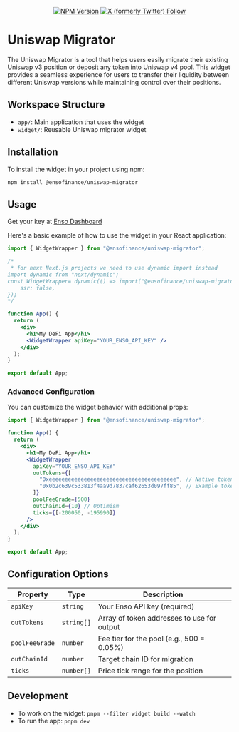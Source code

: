 <div align="center">

[![NPM Version](https://img.shields.io/npm/v/%40ensofinance%2Funiswap-migrator)](https://www.npmjs.com/package/%40ensofinance%2Funiswap-migrator)
[![X (formerly Twitter) Follow](https://img.shields.io/twitter/follow/EnsoBuild)](https://twitter.com/EnsoBuild)

</div>

# Uniswap Migrator

The Uniswap Migrator is a tool that helps users easily migrate their existing Uniswap v3 position or deposit any token into Uniswap v4 pool. This widget provides a seamless experience for users to transfer their liquidity between different Uniswap versions while maintaining control over their positions.

## Workspace Structure

- `app/`: Main application that uses the widget
- `widget/`: Reusable Uniswap migrator widget

## Installation

To install the widget in your project using npm:

```bash
npm install @ensofinance/uniswap-migrator
```

## Usage

Get your key at [Enso Dashboard](https://developers.enso.build)

Here's a basic example of how to use the widget in your React application:

```jsx
import { WidgetWrapper } from "@ensofinance/uniswap-migrator";

/*
 * for next Next.js projects we need to use dynamic import instead
import dynamic from "next/dynamic";
const WidgetWrapper= dynamic(() => import("@ensofinance/uniswap-migrator").then(mod => mod.WidgetWrapper), {
    ssr: false,
}); 
*/

function App() {
  return (
    <div>
      <h1>My DeFi App</h1>
      <WidgetWrapper apiKey="YOUR_ENSO_API_KEY" />
    </div>
  );
}

export default App;
```

### Advanced Configuration

You can customize the widget behavior with additional props:

```jsx
import { WidgetWrapper } from "@ensofinance/uniswap-migrator";

function App() {
  return (
    <div>
      <h1>My DeFi App</h1>
      <WidgetWrapper
        apiKey="YOUR_ENSO_API_KEY"
        outTokens={[
          "0xeeeeeeeeeeeeeeeeeeeeeeeeeeeeeeeeeeeeeeee", // Native token (ETH)
          "0x0b2c639c533813f4aa9d7837caf62653d097ff85", // Example token address
        ]}
        poolFeeGrade={500}
        outChainId={10} // Optimism
        ticks={[-200050, -195990]}
      />
    </div>
  );
}

export default App;
```

## Configuration Options

| Property       | Type       | Description                                |
| -------------- | ---------- | ------------------------------------------ |
| `apiKey`       | `string`   | Your Enso API key (required)               |
| `outTokens`    | `string[]` | Array of token addresses to use for output |
| `poolFeeGrade` | `number`   | Fee tier for the pool (e.g., 500 = 0.05%)  |
| `outChainId`   | `number`   | Target chain ID for migration              |
| `ticks`        | `number[]` | Price tick range for the position          |

## Development

- To work on the widget: `pnpm --filter widget build --watch`
- To run the app: `pnpm dev`
